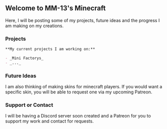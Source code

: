 ## Welcome to MM-13's Minecraft

Here, I will be posting some of my projects, future ideas and the progress I am making on my creations.

### Projects

```markdown
**My current projects I am working on:**

- _Mini Factorys_
- _..._

```

### Future Ideas

I am also thinking of making skins for minecraft players. If you would want a specific skin, you will be able to request one via my upcoming Patreon.

### Support or Contact

I will be having a Discord server soon created and a Patreon for you to support my work and contact for requests.
